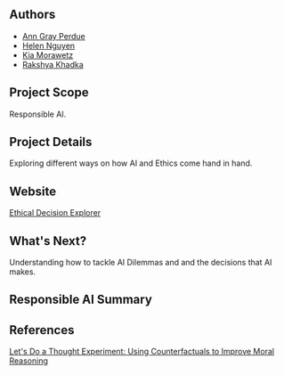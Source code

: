 

## Authors
- [Ann Gray Perdue](https://github.com/agp03)
- [Helen Nguyen](https://github.com/nguyenyhelen)
- [Kia Morawetz](https://github.com/kiamorawetz)
- [Rakshya Khadka](https://github.com/jililyx)

## Project Scope
Responsible AI. 

## Project Details
Exploring different ways on how AI and Ethics come hand in hand. 

## Website 
[Ethical Decision Explorer](https://script.google.com/a/macros/wm.edu/s/AKfycbwa2BjP9QteXyv0JI0Uiz1qYVeD89bw1dD41F2lk-SseQxV_phRufW26gkRR2df_RG4wQ/exec)

## What's Next?
Understanding how to tackle AI Dilemmas and and the decisions that AI makes.  

## Responsible AI Summary 

## References 
[Let's Do a Thought Experiment: Using Counterfactuals to Improve Moral Reasoning](https://research.google/pubs/lets-do-a-thought-experiment-using-counterfactuals-to-improve-moral-reasoning/)

